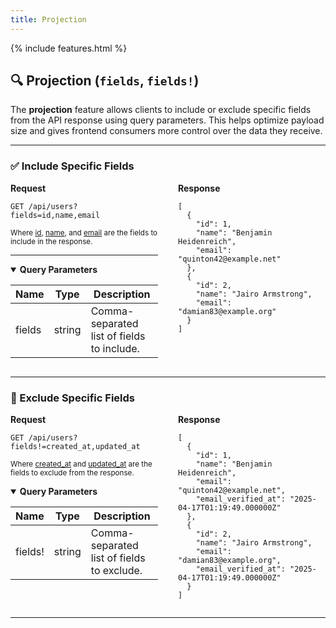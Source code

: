 ```yaml
---
title: Projection
---
```


{% include features.html %}

## 🔍 Projection (`fields`, `fields!`)

The **projection** feature allows clients to include or exclude specific fields from the API response using query parameters. This helps optimize payload size and gives frontend consumers more control over the data they receive.

---

### ✅ Include Specific Fields

<div style="display: flex; gap: 2rem; align-items: flex-start;" class="language-http">

<div style="flex: 1;" class="highlight">
<strong>Request</strong>

<pre class="highlight"><code>GET /api/users?fields=id,name,email</code></pre>

<sup>Where <ins>id</ins>, <ins>name</ins>, and <ins>email</ins> are the fields to include in the response.</sup>

---

<details open class="sup">
<summary><strong>Query Parameters</strong></summary>

| Name   | Type   | Description                                |
|--------|--------|--------------------------------------------|
| fields | string | Comma-separated list of fields to include. |
</details>

</div>

<div style="flex: 1;">
<strong>Response</strong>

<pre><code>[
  {
    "id": 1,
    "name": "Benjamin Heidenreich",
    "email": "quinton42@example.net"
  },
  {
    "id": 2,
    "name": "Jairo Armstrong",
    "email": "damian83@example.org"
  }
]
</code></pre>
</div>

</div>

---

### 🚫 Exclude Specific Fields

<div style="display: flex; gap: 2rem; align-items: flex-start;" class="language-http">

<div style="flex: 1;" class="highlight">
<strong>Request</strong>

<pre class="highlight"><code>GET /api/users?fields!=created_at,updated_at</code></pre>

<sup>Where <ins>created_at</ins> and <ins>updated_at</ins> are the fields to exclude from the response.</sup>

<details open class="sup">
<summary><strong>Query Parameters</strong></summary>

| Name    | Type   | Description                                |
|---------|--------|--------------------------------------------|
| fields! | string | Comma-separated list of fields to exclude. |
</details>

</div>

<div style="flex: 1;">
<strong>Response</strong>

<pre><code>[
  {
    "id": 1,
    "name": "Benjamin Heidenreich",
    "email": "quinton42@example.net",
    "email_verified_at": "2025-04-17T01:19:49.000000Z"
  },
  {
    "id": 2,
    "name": "Jairo Armstrong",
    "email": "damian83@example.org",
    "email_verified_at": "2025-04-17T01:19:49.000000Z"
  }
]
</code></pre>
</div>

</div>

---

